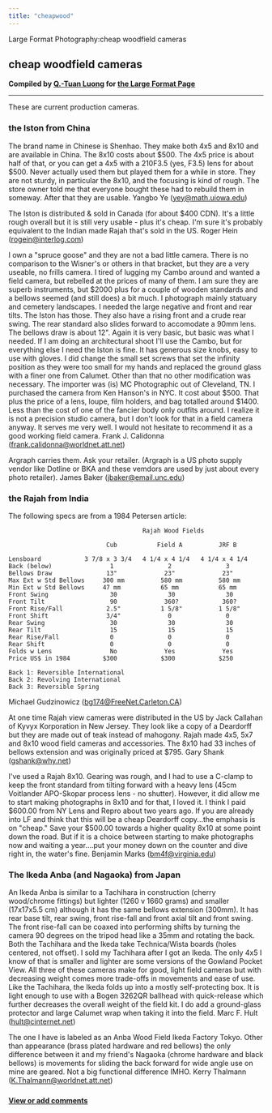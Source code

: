 ```yaml
---
title: "cheapwood"
---
```


Large Format Photography:cheap woodfield cameras

cheap woodfield cameras
-----------------------

**Compiled by [Q.-Tuan Luong](http://www.terragalleria.com/) for [the
Large Format Page](.)**

------------------------------------------------------------------------

These are current production cameras.

### the Iston from China

The brand name in Chinese is Shenhao. They make both 4x5 and 8x10 and
are available in China. The 8x10 costs about \$500. The 4x5 price is
about half of that, or you can get a 4x5 with a 210F3.5 (yes, F3.5) lens
for about \$500. Never actually used them but played them for a while in
store. They are not sturdy, in particular the 8x10, and the focusing is
kind of rough. The store owner told me that everyone bought these had to
rebuild them in someway. After that they are usable. Yangbo Ye
(yey@math.uiowa.edu)

The Iston is distributed & sold in Canada (for about \$400 CDN). It's a
little rough overall but it is still very usable - plus it's cheap. I'm
sure it's probably equivalent to the Indian made Rajah that's sold in
the US. Roger Hein (rogein@interlog.com)

I own a "spruce goose" and they are not a bad little camera. There is no
comparison to the Wisner's or others in that bracket, but they are a
very useable, no frills camera. I tired of lugging my Cambo around and
wanted a field camera, but rebelled at the prices of many of them. I am
sure they are superb instruments, but \$2000 plus for a couple of wooden
standards and a bellows seemed (and still does) a bit much. I photograph
mainly statuary and cemetery landscapes. I needed the large negative and
front and rear tilts. The Iston has those. They also have a rising front
and a crude rear swing. The rear standard also slides forward to
accomodate a 90mm lens. The bellows draw is about 12". Again it is very
basic, but basic was what I needed. If I am doing an architectural shoot
I'll use the Cambo, but for everything else I need the Iston is fine. It
has generous size knobs, easy to use with gloves. I did change the small
set screws that set the infinity position as they were too small for my
hands and replaced the ground glass with a finer one from Calumet. Other
than that no other modification was necessary. The importer was (is) MC
Photographic out of Cleveland, TN. I purchased the camera from Ken
Hanson's in NYC. It cost about \$500. That plus the price of a lens,
loupe, film holders, and bag totalled around \$1400. Less than the cost
of one of the fancier body only outfits around. I realize it is not a
precision studio camera, but I don't look for that in a field camera
anyway. It serves me very well. I would not hesitate to recommend it as
a good working field camera. Frank J. Calidonna
(frank.calidonna@worldnet.att.net)

Argraph carries them. Ask your retailer. (Argraph is a US photo supply
vendor like Dotline or BKA and these vemdors are used by just about
every photo retailer). James Baker (jbaker@email.unc.edu)

### the Rajah from India

The following specs are from a 1984 Petersen article:

     
                                         Rajah Wood Fields
     
                               Cub           Field A          JRF B
     
    Lensboard            3 7/8 x 3 3/4   4 1/4 x 4 1/4   4 1/4 x 4 1/4
    Back (below)                1               2               3
    Bellows Draw               13"             23"             23"
    Max Ext w Std Bellows     300 mm          580 mm          580 mm
    Min Ext w Std Bellows     47 mm           65 mm           65 mm
    Front Swing                 30              30              30
    Front Tilt                  90             360?            360?
    Front Rise/Fall            2.5"           1 5/8"          1 5/8"
    Front Shift                3/4"             0               0
    Rear Swing                  30              30              30
    Rear Tilt                   15              15              15
    Rear Rise/Fall              0               0               0
    Rear Shift                  0               0               0
    Folds w Lens                No             Yes             Yes
    Price US$ in 1984         $300            $300            $250
     
    Back 1: Reversible International
    Back 2: Revolving International
    Back 3: Reversible Spring             

Michael Gudzinowicz (bg174@FreeNet.Carleton.CA)

At one time Rajah view cameras were distributed in the US by Jack
Callahan of Kyvyx Korporation in New Jersey. They look like a copy of a
Deardorff but they are made out of teak instead of mahogony. Rajah made
4x5, 5x7 and 8x10 wood field cameras and accessories. The 8x10 had 33
inches of bellows extension and was originally priced at \$795. Gary
Shank (gshank@why.net)

I've used a Rajah 8x10. Gearing was rough, and I had to use a C-clamp to
keep the front standard from tilting forward with a heavy lens (45cm
Voitlander APO-Skopar process lens - no shutter). However, it did allow
me to start making photographs in 8x10 and for that, I loved it. I think
I paid \$600.00 from NY Lens and Repro about two years ago. If you are
already into LF and think that this will be a cheap Deardorff copy...the
emphasis is on "cheap." Save your \$500.00 towards a higher quality 8x10
at some point down the road. But if it is a choice between starting to
make photographs now and waiting a year....put your money down on the
counter and dive right in, the water's fine. Benjamin Marks
(bm4f@virginia.edu)

### The Ikeda Anba (and Nagaoka) from Japan

An Ikeda Anba is similar to a Tachihara in construction (cherry
wood/chrome fittings) but lighter (1260 v 1660 grams) and smaller
(17x17x5.5 cm) although it has the same bellows extension (300mm). It
has rear base tilt, rear swing, front rise-fall and front axial tilt and
front swing. The front rise-fall can be coaxed into performing shifts by
turning the camera 90 degrees on the tripod head like a 35mm and
rotating the back. Both the Tachihara and the Ikeda take Technica/Wista
boards (holes centered, not offset). I sold my Tachihara after I got an
Ikeda. The only 4x5 I know of that is smaller and lighter are some
versions of the Gowland Pocket View. All three of these cameras make for
good, light field cameras but with decreasing weight comes more
trade-offs in movements and ease of use. Like the Tachihara, the Ikeda
folds up into a mostly self-protecting box. It is light enough to use
with a Bogen 3262QR ballhead with quick-release which further decreases
the overall weight of the field kit. I do add a ground-glass protector
and large Calumet wrap when taking it into the field. Marc F. Hult
(hult@cinternet.net)

The one I have is labeled as an Anba Wood Field Ikeda Factory Tokyo.
Other than appearance (brass plated hardware and red bellows) the only
difference between it and my friend's Nagaoka (chrome hardware and black
bellows) is movements for sliding the back forward for wide angle use on
mine are geared. Not a big functional difference IMHO. Kerry Thalmann
(K.Thalmann@worldnet.att.net)

### 

#### [View or add comments](http://www.greenspun.com/com/qtluong/photography/lf/cheapwood.html)
